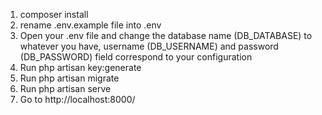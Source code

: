 1) composer install
2) rename .env.example file into .env
3) Open your .env file and change the database name (DB_DATABASE) to whatever you have, username (DB_USERNAME) and password (DB_PASSWORD) field correspond to your configuration
4) Run php artisan key:generate
5) Run php artisan migrate
6) Run php artisan serve
7) Go to http://localhost:8000/

